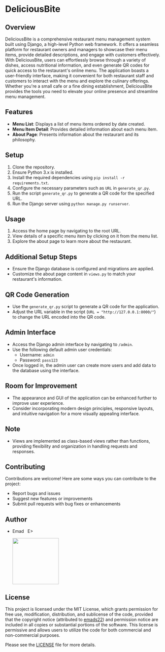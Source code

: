 # DeliciousBite

## Overview
DeliciousBite is a comprehensive restaurant menu management system built using Django, a high-level Python web framework. It offers a seamless platform for restaurant owners and managers to showcase their menu items, provide detailed descriptions, and engage with customers effectively. With DeliciousBite, users can effortlessly browse through a variety of dishes, access nutritional information, and even generate QR codes for quick access to the restaurant's online menu. The application boasts a user-friendly interface, making it convenient for both restaurant staff and customers to interact with the menu and explore the culinary offerings. Whether you're a small cafe or a fine dining establishment, DeliciousBite provides the tools you need to elevate your online presence and streamline menu management.

## Features
- **Menu List**: Displays a list of menu items ordered by date created.
- **Menu Item Detail**: Provides detailed information about each menu item.
- **About Page**: Presents information about the restaurant and its philosophy.

## Setup
1. Clone the repository.
2. Ensure Python 3.x is installed.
3. Install the required dependencies using `pip install -r requirements.txt`.
4. Configure the necessary parameters such as `URL` in `generate_qr.py`.
5. Run the script `generate_qr.py` to generate a QR code for the specified URL.
6. Run the Django server using `python manage.py runserver`.

## Usage
1. Access the home page by navigating to the root URL.
2. View details of a specific menu item by clicking on it from the menu list.
3. Explore the about page to learn more about the restaurant.

## Additional Setup Steps
- Ensure the Django database is configured and migrations are applied.
- Customize the about page content in `views.py` to match your restaurant's information.

## QR Code Generation
- Use the `generate_qr.py` script to generate a QR code for the application.
- Adjust the URL variable in the script (`URL = "http://127.0.0.1:8000/"`) to change the URL encoded into the QR code.

## Admin Interface
- Access the Django admin interface by navigating to `/admin`.
- Use the following default admin user credentials:
  - Username: `admin`
  - Password: `pass123`
- Once logged in, the admin user can create more users and add data to the database using the interface.

## Room for Improvement
- The appearance and GUI of the application can be enhanced further to improve user experience.
- Consider incorporating modern design principles, responsive layouts, and intuitive navigation for a more visually appealing interface.

## Note
- Views are implemented as class-based views rather than functions, providing flexibility and organization in handling requests and responses.

## Contributing
Contributions are welcome! Here are some ways you can contribute to the project:
- Report bugs and issues
- Suggest new features or improvements
- Submit pull requests with bug fixes or enhancements

## Author
- Emad &nbsp; E>
  
  [<img src="https://img.shields.io/badge/GitHub-Profile-blue?logo=github" width="150">](https://github.com/emads22)

## License
This project is licensed under the MIT License, which grants permission for free use, modification, distribution, and sublicense of the code, provided that the copyright notice (attributed to [emads22](https://github.com/emads22)) and permission notice are included in all copies or substantial portions of the software. This license is permissive and allows users to utilize the code for both commercial and non-commercial purposes.

Please see the [LICENSE](LICENSE) file for more details.

